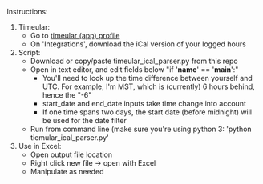 Instructions:
1. Timeular:
	- Go to [timeular (app) profile](https://profile.timeular.com/#/login)
	- On 'Integrations', download the iCal version of your logged hours
2. Script:
	- Download or copy/paste timeular_ical_parser.py from this repo
	- Open in text editor, and edit fields below "if '__name__' == '__main__':"
		- You'll need to look up the time difference between yourself and UTC. For example, I'm MST, which is (currently) 6 hours behind, hence the "-6"
		- start_date and end_date inputs take time change into account
		- If one time spans two days, the start date (before midnight) will be used for the date filter
	- Run from command line (make sure you're using python 3: 'python tiemular_ical_parser.py'
3. Use in Excel:
	- Open output file location
	- Right click new file -> open with Excel
	- Manipulate as needed